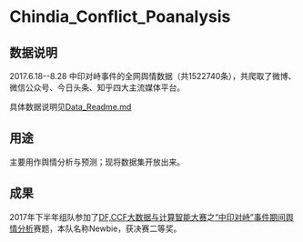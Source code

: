 # Chindia_Conflict_Poanalysis

## 数据说明
2017.6.18--8.28 中印对峙事件的全网舆情数据（共1522740条），共爬取了微博、微信公众号、今日头条、知乎四大主流媒体平台。

具体数据说明见[Data_Readme.md](Chindia_Conflict_poanlysis/Chindia_Conflict_poanlysis/Data_Readme.md)

## 用途
主要用作舆情分析与预测；现将数据集开放出来。

## 成果
2017年下半年组队参加了[DF,CCF大数据与计算智能大赛](http://www.datafountain.cn/#/)之[“中印对峙”事件期间舆情分析](http://www.datafountain.cn/#/competitions/272/intro)赛题，本队名称Newbie，获决赛二等奖。
